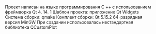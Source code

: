 Проект написан на языке программирования C ++ с использованием фреймворка Qt 4. 14. 1 Шаблон проекта: приложение Qt Widgets Система сборки: qmake Комплект сборки: Qt 5.15.2 64-разрядная версия MinGW При создании использовалась нестандартная библиотека QCustomPlot
